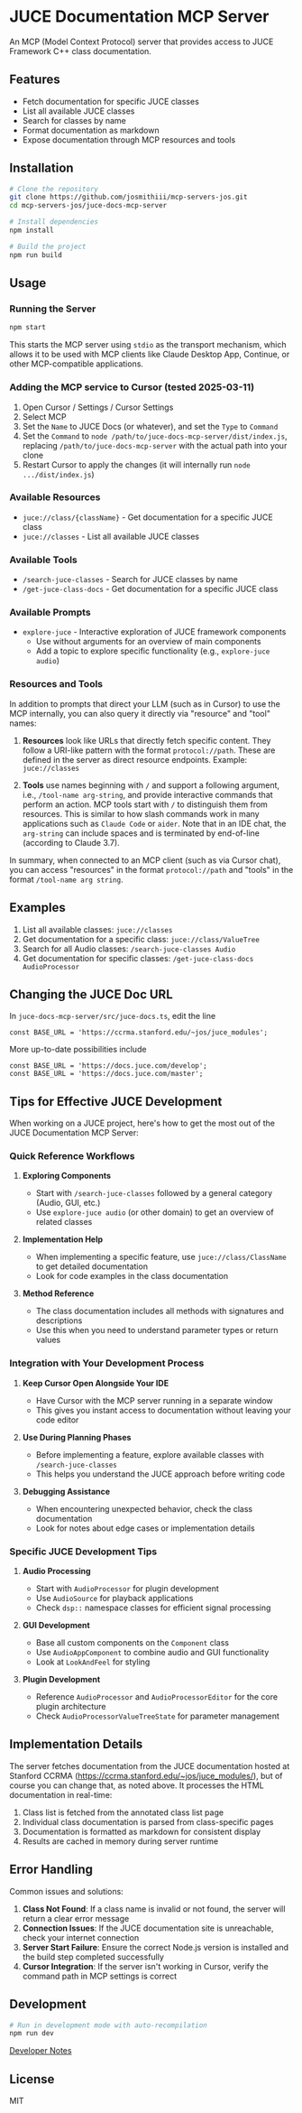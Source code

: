 # JUCE Documentation MCP Server

An MCP (Model Context Protocol) server that provides access to JUCE Framework C++ class documentation.

## Features

- Fetch documentation for specific JUCE classes
- List all available JUCE classes
- Search for classes by name
- Format documentation as markdown
- Expose documentation through MCP resources and tools

## Installation

```bash
# Clone the repository
git clone https://github.com/josmithiii/mcp-servers-jos.git
cd mcp-servers-jos/juce-docs-mcp-server

# Install dependencies
npm install

# Build the project
npm run build
```

## Usage

### Running the Server

```bash
npm start
```

This starts the MCP server using `stdio` as the transport mechanism, which allows it to be used with MCP clients like Claude Desktop App, Continue, or other MCP-compatible applications.

### Adding the MCP service to Cursor (tested 2025-03-11)

1. Open Cursor / Settings / Cursor Settings
2. Select MCP
3. Set the `Name` to JUCE Docs (or whatever), and set the `Type` to `Command`
3. Set the `Command` to `node /path/to/juce-docs-mcp-server/dist/index.js`,
   replacing `/path/to/juce-docs-mcp-server` with the actual path into your clone
5. Restart Cursor to apply the changes (it will internally run `node .../dist/index.js`)

### Available Resources

- `juce://class/{className}` - Get documentation for a specific JUCE class
- `juce://classes` - List all available JUCE classes

### Available Tools

- `/search-juce-classes` - Search for JUCE classes by name
- `/get-juce-class-docs` - Get documentation for a specific JUCE class

### Available Prompts

- `explore-juce` - Interactive exploration of JUCE framework components
  - Use without arguments for an overview of main components
  - Add a topic to explore specific functionality (e.g., `explore-juce audio`)

### Resources and Tools

In addition to prompts that direct your LLM (such as in Cursor) to use
the MCP internally, you can also query it directly via "resource" and
"tool" names:

1. **Resources** look like URLs that directly fetch specific content. They
   follow a URI-like pattern with the format `protocol://path`. These
   are defined in the server as direct resource endpoints.  Example:
   `juce://classes`

2. **Tools** use names beginning with `/` and support a following
   argument, i.e., `/tool-name arg-string`, and provide interactive
   commands that perform an action. MCP tools start with `/` to
   distinguish them from resources. This is similar to how slash
   commands work in many applications such as `Claude Code` or
   `aider`.  Note that in an IDE chat, the `arg-string` can include
   spaces and is terminated by end-of-line (according to Claude 3.7).

In summary, when connected to an MCP client (such as via Cursor chat),
you can access "resources" in the format `protocol://path` and "tools"
in the format `/tool-name arg string`.

## Examples

1. List all available classes: `juce://classes`
2. Get documentation for a specific class: `juce://class/ValueTree`
3. Search for all Audio classes: `/search-juce-classes Audio`
4. Get documentation for specific classes: `/get-juce-class-docs AudioProcessor`

## Changing the JUCE Doc URL

In `juce-docs-mcp-server/src/juce-docs.ts`, edit the line
 ```
 const BASE_URL = 'https://ccrma.stanford.edu/~jos/juce_modules';
 ```
More up-to-date possibilities include 
 ```
 const BASE_URL = 'https://docs.juce.com/develop';
 const BASE_URL = 'https://docs.juce.com/master';
 ```

## Tips for Effective JUCE Development

When working on a JUCE project, here's how to get the most out of the JUCE Documentation MCP Server:

### Quick Reference Workflows

1. **Exploring Components**
   - Start with `/search-juce-classes` followed by a general category (Audio, GUI, etc.)
   - Use `explore-juce audio` (or other domain) to get an overview of related classes

2. **Implementation Help**
   - When implementing a specific feature, use `juce://class/ClassName` to get detailed documentation
   - Look for code examples in the class documentation

3. **Method Reference**
   - The class documentation includes all methods with signatures and descriptions
   - Use this when you need to understand parameter types or return values

### Integration with Your Development Process

1. **Keep Cursor Open Alongside Your IDE**
   - Have Cursor with the MCP server running in a separate window
   - This gives you instant access to documentation without leaving your code editor

2. **Use During Planning Phases**
   - Before implementing a feature, explore available classes with `/search-juce-classes`
   - This helps you understand the JUCE approach before writing code

3. **Debugging Assistance**
   - When encountering unexpected behavior, check the class documentation
   - Look for notes about edge cases or implementation details

### Specific JUCE Development Tips

1. **Audio Processing**
   - Start with `AudioProcessor` for plugin development
   - Use `AudioSource` for playback applications
   - Check `dsp::` namespace classes for efficient signal processing

2. **GUI Development**
   - Base all custom components on the `Component` class
   - Use `AudioAppComponent` to combine audio and GUI functionality
   - Look at `LookAndFeel` for styling

3. **Plugin Development**
   - Reference `AudioProcessor` and `AudioProcessorEditor` for the core plugin architecture
   - Check `AudioProcessorValueTreeState` for parameter management

## Implementation Details

The server fetches documentation from the JUCE documentation hosted at Stanford CCRMA
(https://ccrma.stanford.edu/~jos/juce_modules/), but of course you can change that, as noted above.
It processes the HTML documentation in real-time:

1. Class list is fetched from the annotated class list page
2. Individual class documentation is parsed from class-specific pages
3. Documentation is formatted as markdown for consistent display
4. Results are cached in memory during server runtime

## Error Handling

Common issues and solutions:

1. **Class Not Found**: If a class name is invalid or not found, the server will return a clear error message
2. **Connection Issues**: If the JUCE documentation site is unreachable, check your internet connection
3. **Server Start Failure**: Ensure the correct Node.js version is installed and the build step completed successfully
4. **Cursor Integration**: If the server isn't working in Cursor, verify the command path in MCP settings is correct

## Development

```bash
# Run in development mode with auto-recompilation
npm run dev
```

[Developer Notes](./README-DEV.md)

## License

MIT
